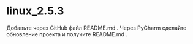 # linux_2.5.3

Добавьте через GitHub файл 
README.md
.
Через PyCharm сделайте обновление проекта и получите 
README.md
.
